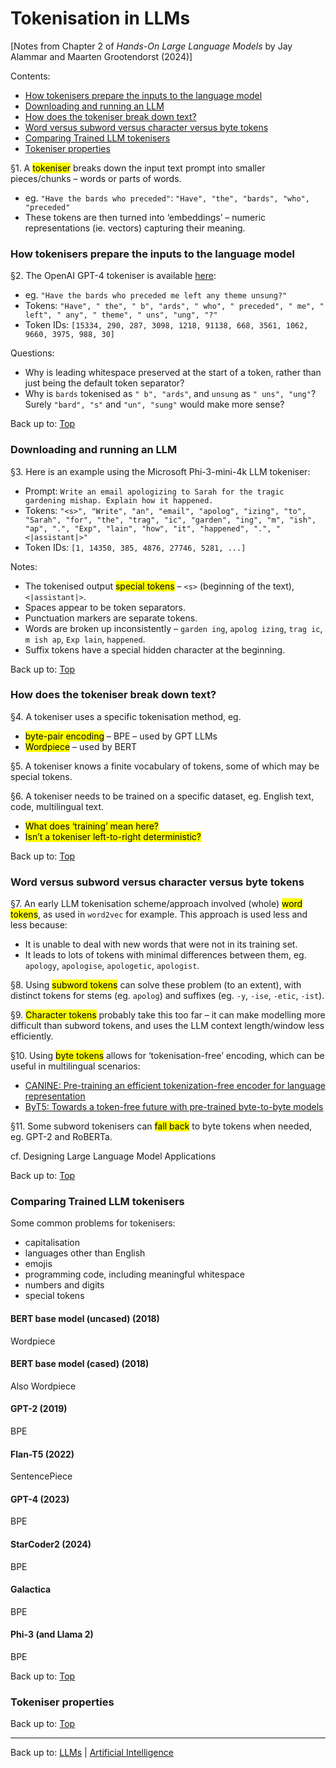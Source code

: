 # Tokenisation in LLMs

[Notes from Chapter 2 of *Hands-On Large Language Models* by Jay Alammar and Maarten Grootendorst (2024)]

Contents:
- [How tokenisers prepare the inputs to the language model](#how-tokenisers-prepare-the-inputs-to-the-language-model)
- [Downloading and running an LLM](#downloading-and-running-an-llm)
- [How does the tokeniser break down text?](#how-does-the-tokeniser-break-down-text)
- [Word versus subword versus character versus byte tokens](#word-versus-subword-versus-character-versus-byte-tokens)
- [Comparing Trained LLM tokenisers](#comparing-trained-llm-tokenisers)
- [Tokeniser properties](#tokeniser-properties)

§1. A <mark>tokeniser</mark> breaks down the input text prompt into smaller pieces/chunks – words or parts of words.
- eg. `"Have the bards who preceded"`: `"Have", "the", "bards", "who", "preceded"`
- These tokens are then turned into ‘embeddings’ – numeric representations (ie. vectors) capturing their meaning.

### How tokenisers prepare the inputs to the language model

§2. The OpenAI GPT-4 tokeniser is available [here](https://platform.openai.com/tokenizer):
- eg. `"Have the bards who preceded me left any theme unsung?"`
- Tokens: `"Have", " the", " b", "ards", " who", " preceded", " me", " left", " any", " theme", " uns", "ung", "?"`
- Token IDs: `[15334, 290, 287, 3098, 1218, 91138, 668, 3561, 1062, 9660, 3975, 988, 30]`

Questions:
- Why is leading whitespace preserved at the start of a token, rather than just being the default token separator?
- Why is `bards` tokenised as `" b", "ards"`, and `unsung` as `" uns", "ung"`? Surely `"bard", "s"` and `"un", "sung"` would make more sense?

Back up to: [Top](#)

### Downloading and running an LLM

§3. Here is an example using the Microsoft Phi-3-mini-4k LLM tokeniser:
- Prompt: `Write an email apologizing to Sarah for the tragic gardening mishap. Explain how it happened.`
- Tokens: `"<s>", "Write", "an", "email", "apolog", "izing", "to", "Sarah", "for", "the", "trag", "ic", "garden", "ing", "m", "ish", "ap", ".", "Exp", "lain", "how", "it", "happened", ".", "<|assistant|>"`
- Token IDs: `[1, 14350, 385, 4876, 27746, 5281, ...]`

Notes:
- The tokenised output <mark>special tokens</mark> – `<s>` (beginning of the text), `<|assistant|>`.
- Spaces appear to be token separators.
- Punctuation markers are separate tokens.
- Words are broken up inconsistently – `garden ing`, `apolog izing`, `trag ic`, `m ish ap`, `Exp lain`, `happened`.
- Suffix tokens have a special hidden character at the beginning. 

Back up to: [Top](#)

### How does the tokeniser break down text?

§4. A tokeniser uses a specific tokenisation method, eg.
- <mark>byte-pair encoding</mark> – BPE – used by GPT LLMs
- <mark>Wordpiece</mark> – used by BERT

§5. A tokeniser knows a finite vocabulary of tokens, some of which may be special tokens.

§6. A tokeniser needs to be trained on a specific dataset, eg. English text, code, multilingual text.
- <mark>What does ‘training’ mean here?</mark>
- <mark>Isn’t a tokeniser left-to-right deterministic?</mark>

Back up to: [Top](#)

### Word versus subword versus character versus byte tokens

§7. An early LLM tokenisation scheme/approach involved (whole) <mark>word tokens</mark>, as used in `word2vec` for example. This approach is used less and less because:
- It is unable to deal with new words that were not in its training set.
- It leads to lots of tokens with minimal differences between them, eg. `apology`, `apologise`, `apologetic`, `apologist`.

§8. Using <mark>subword tokens</mark> can solve these problem (to an extent), with distinct tokens for stems (eg. `apolog`) and suffixes (eg. `-y`, `-ise`, `-etic`, `-ist`).

§9. <mark>Character tokens</mark> probably take this too far – it can make modelling more difficult than subword tokens, and uses the LLM context length/window less efficiently.

§10. Using <mark>byte tokens</mark> allows for ‘tokenisation-free’ encoding, which can be useful in multilingual scenarios:
- [CANINE: Pre-training an efficient tokenization-free encoder for language representation](https://arxiv.org/pdf/2103.06874)
- [ByT5: Towards a token-free future with pre-trained byte-to-byte models](https://arxiv.org/pdf/2105.13626)

§11. Some subword tokenisers can <mark>fall back</mark> to byte tokens when needed, eg. GPT-2 and RoBERTa.

cf. Designing Large Language Model Applications

Back up to: [Top](#)

### Comparing Trained LLM tokenisers

Some common problems for tokenisers:
- capitalisation
- languages other than English
- emojis
- programming code, including meaningful whitespace
- numbers and digits
- special tokens

#### BERT base model (uncased) (2018)

Wordpiece

#### BERT base model (cased) (2018)

Also Wordpiece

#### GPT-2 (2019)

BPE

#### Flan-T5 (2022)

SentencePiece

#### GPT-4 (2023)

BPE

#### StarCoder2 (2024)

BPE

#### Galactica

BPE

#### Phi-3 (and Llama 2)

BPE

Back up to: [Top](#)

### Tokeniser properties

Back up to: [Top](#)


----

Back up to: [LLMs](index.md) | [Artificial Intelligence](../index.md)
